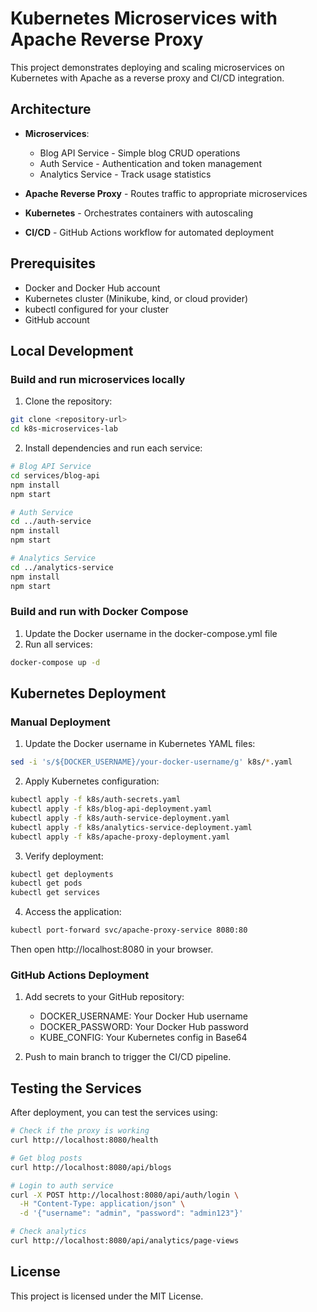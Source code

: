 # Kubernetes Microservices with Apache Reverse Proxy

This project demonstrates deploying and scaling microservices on Kubernetes with Apache as a reverse proxy and CI/CD integration.

## Architecture

- **Microservices**:
  - Blog API Service - Simple blog CRUD operations
  - Auth Service - Authentication and token management
  - Analytics Service - Track usage statistics

- **Apache Reverse Proxy** - Routes traffic to appropriate microservices
- **Kubernetes** - Orchestrates containers with autoscaling
- **CI/CD** - GitHub Actions workflow for automated deployment

## Prerequisites

- Docker and Docker Hub account
- Kubernetes cluster (Minikube, kind, or cloud provider)
- kubectl configured for your cluster
- GitHub account

## Local Development

### Build and run microservices locally

1. Clone the repository:
```bash
git clone <repository-url>
cd k8s-microservices-lab
```

2. Install dependencies and run each service:

```bash
# Blog API Service
cd services/blog-api
npm install
npm start

# Auth Service
cd ../auth-service
npm install
npm start

# Analytics Service
cd ../analytics-service
npm install
npm start
```

### Build and run with Docker Compose

1. Update the Docker username in the docker-compose.yml file
2. Run all services:

```bash
docker-compose up -d
```

## Kubernetes Deployment

### Manual Deployment

1. Update the Docker username in Kubernetes YAML files:
```bash
sed -i 's/${DOCKER_USERNAME}/your-docker-username/g' k8s/*.yaml
```

2. Apply Kubernetes configuration:
```bash
kubectl apply -f k8s/auth-secrets.yaml
kubectl apply -f k8s/blog-api-deployment.yaml
kubectl apply -f k8s/auth-service-deployment.yaml
kubectl apply -f k8s/analytics-service-deployment.yaml
kubectl apply -f k8s/apache-proxy-deployment.yaml
```

3. Verify deployment:
```bash
kubectl get deployments
kubectl get pods
kubectl get services
```

4. Access the application:
```bash
kubectl port-forward svc/apache-proxy-service 8080:80
```

Then open http://localhost:8080 in your browser.

### GitHub Actions Deployment

1. Add secrets to your GitHub repository:
   - DOCKER_USERNAME: Your Docker Hub username
   - DOCKER_PASSWORD: Your Docker Hub password
   - KUBE_CONFIG: Your Kubernetes config in Base64

2. Push to main branch to trigger the CI/CD pipeline.

## Testing the Services

After deployment, you can test the services using:

```bash
# Check if the proxy is working
curl http://localhost:8080/health

# Get blog posts
curl http://localhost:8080/api/blogs

# Login to auth service
curl -X POST http://localhost:8080/api/auth/login \
  -H "Content-Type: application/json" \
  -d '{"username": "admin", "password": "admin123"}'

# Check analytics
curl http://localhost:8080/api/analytics/page-views
```

## License

This project is licensed under the MIT License. 